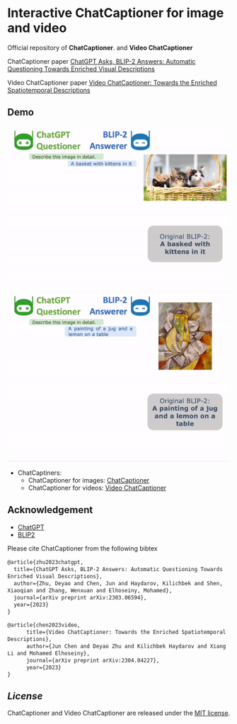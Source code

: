 # Interactive ChatCaptioner for image and video

Official repository of **ChatCaptioner**. and **Video ChatCaptioner**

ChatCaptioner paper [ChatGPT Asks, BLIP-2 Answers: Automatic Questioning Towards Enriched Visual Descriptions](https://arxiv.org/abs/2303.06594) 

Video ChatCaptioner paper [Video ChatCaptioner: Towards the Enriched Spatiotemporal Descriptions](https://arxiv.org/abs/2304.04227)

## Demo
![demo1](ChatCaptioner/demo_pic/demo1.gif)
![demo2](ChatCaptioner/demo_pic/demo2.gif)



* ChatCaptiners:
     * ChatCaptioner for images: [ChatCaptioner](ChatCaptioner/README.md)
     * ChatCaptioner for videos: [Video ChatCaptioner](Video_ChatCaptioner/README.md)




## Acknowledgement

+ [ChatGPT](https://openai.com/blog/chatgpt/)
+ [BLIP2](https://huggingface.co/docs/transformers/main/model_doc/blip-2)


Please cite ChatCaptioner from the following bibtex

```
@article{zhu2023chatgpt,
  title={ChatGPT Asks, BLIP-2 Answers: Automatic Questioning Towards Enriched Visual Descriptions},
  author={Zhu, Deyao and Chen, Jun and Haydarov, Kilichbek and Shen, Xiaoqian and Zhang, Wenxuan and Elhoseiny, Mohamed},
  journal={arXiv preprint arXiv:2303.06594},
  year={2023}
}
```


```
@article{chen2023video,
      title={Video ChatCaptioner: Towards the Enriched Spatiotemporal Descriptions}, 
      author={Jun Chen and Deyao Zhu and Kilichbek Haydarov and Xiang Li and Mohamed Elhoseiny},
      journal={arXiv preprint arXiv:2304.04227},
      year={2023}
}
```


## *License*

ChatCaptioner and Video ChatCaptioner are released under the [MIT license](LICENSE).